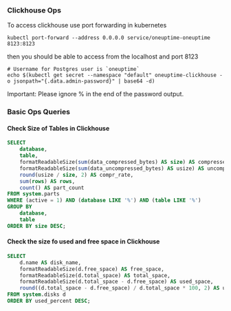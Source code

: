 ### Clickhouse Ops

To access clickhouse use port forwarding in kubernetes

```
kubectl port-forward --address 0.0.0.0 service/oneuptime-oneuptime 8123:8123
```

then you should be able to access from the localhost and port 8123

```
# Username for Postgres user is `oneuptime`
echo $(kubectl get secret --namespace "default" oneuptime-clickhouse -o jsonpath="{.data.admin-password}" | base64 -d)
```

Important: Please ignore % in the end of the password output. 


### Basic Ops Queries
 

#### Check Size of Tables in Clickhouse

```sql
SELECT
    database,
    table,
    formatReadableSize(sum(data_compressed_bytes) AS size) AS compressed,
    formatReadableSize(sum(data_uncompressed_bytes) AS usize) AS uncompressed,
    round(usize / size, 2) AS compr_rate,
    sum(rows) AS rows,
    count() AS part_count
FROM system.parts
WHERE (active = 1) AND (database LIKE '%') AND (table LIKE '%')
GROUP BY
    database,
    table
ORDER BY size DESC;
```


#### Check the size fo used and free space in Clickhouse

```sql
SELECT
    d.name AS disk_name,
    formatReadableSize(d.free_space) AS free_space,
    formatReadableSize(d.total_space) AS total_space,
    formatReadableSize(d.total_space - d.free_space) AS used_space,
    round((d.total_space - d.free_space) / d.total_space * 100, 2) AS used_percent
FROM system.disks d
ORDER BY used_percent DESC;
```